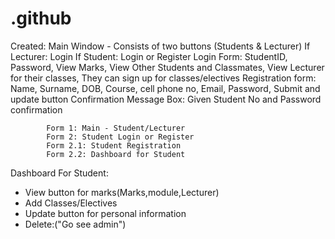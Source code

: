 # .github

Created: Main Window - Consists of two buttons (Students & Lecturer)
        If Lecturer: Login
        If Student: Login or Register 
            Login Form: StudentID, Password, View Marks, View Other Students and Classmates, View Lecturer for their classes, They can sign up for classes/electives
            Registration form: Name, Surname, DOB, Course, cell phone no, Email, Password, Submit and update button
            Confirmation Message Box: Given Student No and Password confirmation

            Form 1: Main - Student/Lecturer
            Form 2: Student Login or Register
            Form 2.1: Student Registration
            Form 2.2: Dashboard for Student

Dashboard For Student:
- View button for marks(Marks,module,Lecturer)
- Add Classes/Electives
- Update button for personal information
- Delete:("Go see admin") 

            
        
